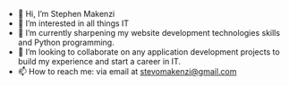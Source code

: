 - 👋 Hi, I’m Stephen Makenzi
- 👀 I’m interested in all things IT
- 🌱 I’m currently sharpening my website development technologies skills and Python programming.
- 💞️ I’m looking to collaborate on any application development projects to build my experience and start a career in IT.
- 📫 How to reach me: via email at stevomakenzi@gmail.com

<!---
stevomakenzi/stevomakenzi is a ✨ special ✨ repository because its `README.md` (this file) appears on your GitHub profile.
You can click the Preview link to take a look at your changes.
--->
